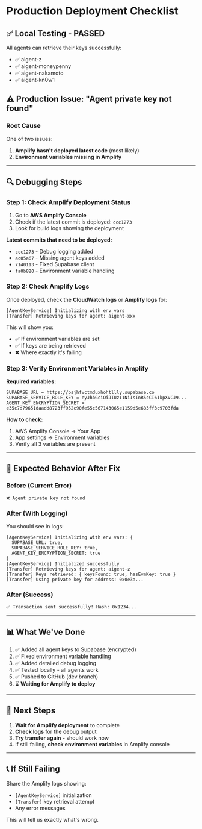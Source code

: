 # Production Deployment Checklist

## ✅ Local Testing - PASSED

All agents can retrieve their keys successfully:
- ✅ aigent-z
- ✅ aigent-moneypenny  
- ✅ aigent-nakamoto
- ✅ aigent-kn0w1

## ⚠️ Production Issue: "Agent private key not found"

### Root Cause
One of two issues:

1. **Amplify hasn't deployed latest code** (most likely)
2. **Environment variables missing in Amplify**

---

## 🔍 Debugging Steps

### Step 1: Check Amplify Deployment Status

1. Go to **AWS Amplify Console**
2. Check if the latest commit is deployed: `ccc1273`
3. Look for build logs showing the deployment

**Latest commits that need to be deployed:**
- `ccc1273` - Debug logging added
- `ac05a67` - Missing agent keys added
- `7140113` - Fixed Supabase client
- `fa0b820` - Environment variable handling

### Step 2: Check Amplify Logs

Once deployed, check the **CloudWatch logs** or **Amplify logs** for:

```
[AgentKeyService] Initializing with env vars
[Transfer] Retrieving keys for agent: aigent-xxx
```

This will show you:
- ✅ If environment variables are set
- ✅ If keys are being retrieved
- ❌ Where exactly it's failing

### Step 3: Verify Environment Variables in Amplify

**Required variables:**
```
SUPABASE_URL = https://bsjhfvctmduxhohtllly.supabase.co
SUPABASE_SERVICE_ROLE_KEY = eyJhbGciOiJIUzI1NiIsInR5cCI6IkpXVCJ9...
AGENT_KEY_ENCRYPTION_SECRET = e35c7d79651daadd8723ff952c90fe55c567143065e1159d5e683ff3c9703fda
```

**How to check:**
1. AWS Amplify Console → Your App
2. App settings → Environment variables
3. Verify all 3 variables are present

---

## 🎯 Expected Behavior After Fix

### Before (Current Error)
```
❌ Agent private key not found
```

### After (With Logging)
You should see in logs:
```
[AgentKeyService] Initializing with env vars: {
  SUPABASE_URL: true,
  SUPABASE_SERVICE_ROLE_KEY: true,
  AGENT_KEY_ENCRYPTION_SECRET: true
}
[AgentKeyService] Initialized successfully
[Transfer] Retrieving keys for agent: aigent-z
[Transfer] Keys retrieved: { keysFound: true, hasEvmKey: true }
[Transfer] Using private key for address: 0x0e3a...
```

### After (Success)
```
✅ Transaction sent successfully! Hash: 0x1234...
```

---

## 📊 What We've Done

1. ✅ Added all agent keys to Supabase (encrypted)
2. ✅ Fixed environment variable handling
3. ✅ Added detailed debug logging
4. ✅ Tested locally - all agents work
5. ✅ Pushed to GitHub (dev branch)
6. ⏳ **Waiting for Amplify to deploy**

---

## 🚀 Next Steps

1. **Wait for Amplify deployment** to complete
2. **Check logs** for the debug output
3. **Try transfer again** - should work now
4. If still failing, **check environment variables** in Amplify console

---

## 📞 If Still Failing

Share the Amplify logs showing:
- `[AgentKeyService]` initialization
- `[Transfer]` key retrieval attempt
- Any error messages

This will tell us exactly what's wrong.
